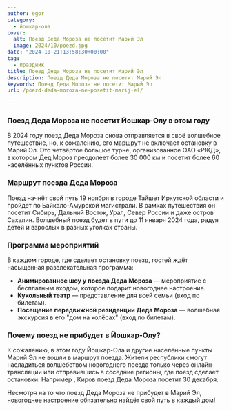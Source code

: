 ```yaml
---
author: egor
category:
  - йошкар-ола
cover:
  alt: Поезд Деда Мороза не посетит Марий Эл
  image: 2024/10/poezd.jpg
date: "2024-10-21T13:58:30+00:00"
tag:
  - праздник
title: Поезд Деда Мороза не посетит Марий Эл
description: Поезд Деда Мороза не посетит Марий Эл
keywords: Поезд Деда Мороза не посетит Марий Эл
url: /poezd-deda-moroza-ne-posetit-marij-el/

---
```

### Поезд Деда Мороза не посетит Йошкар-Олу в этом году

В 2024 году поезд Деда Мороза снова отправляется в своё волшебное путешествие, но, к сожалению, его маршрут не включает остановку в Марий Эл. Это четвёртое большое турне, организованное ОАО «РЖД», в котором Дед Мороз преодолеет более 30 000 км и посетит более 60 населённых пунктов России.

### Маршрут поезда Деда Мороза

Поезд начнёт свой путь 19 ноября в городе Тайшет Иркутской области и пройдет по Байкало-Амурской магистрали. В рамках путешествия он посетит Сибирь, Дальний Восток, Урал, Север России и даже остров Сахалин. Волшебный поезд будет в пути до 11 января 2024 года, радуя детей и взрослых в разных уголках страны.

### Программа мероприятий

В каждом городе, где сделает остановку поезд, гостей ждёт насыщенная развлекательная программа:

- **Анимированное шоу у поезда Деда Мороза** — мероприятие с бесплатным входом, которое подарит новогоднее настроение.
- **Кукольный театр** — представление для всей семьи (вход по билетам).
- **Посещение передвижной резиденции Деда Мороза** — волшебная экскурсия в его "дом на колёсах" (вход по билетам).

### Почему поезд не прибудет в Йошкар-Олу?

К сожалению, в этом году Йошкар-Ола и другие населённые пункты Марий Эл не вошли в маршрут поезда. Жители республики смогут насладиться волшебством новогоднего поезда только через онлайн-трансляции или отправившись в соседние регионы, где поезд сделает остановки. Например , Киров поезд Деда Мороза посетит 30 декабря.

Несмотря на то что поезд Деда Мороза не прибудет в Марий Эл, [новогоднее настроение](/pismo_dedu_morozu/) обязательно найдёт свой путь в каждый дом!
